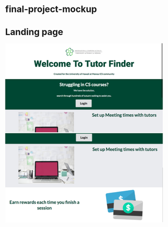 
# final-project-mockup


 
 # Landing page
 ![landing](/app/public/images/landing-screenshot(1).png)
  ![landing](/app/public/images/landing-screenshot.png)

 
